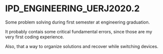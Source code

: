 # IPD_ENGINEERING_UERJ2020.2
Some problem solving during first semester at engineering graduation.

It probably contais some critical fundamental errors, since those are my very first coding experience.

Also, that a way to organize solutions and recover while switching devices.
